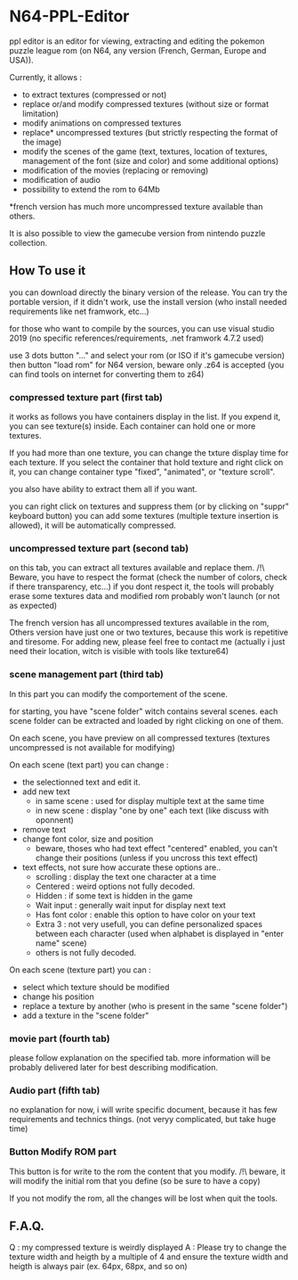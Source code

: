 # N64-PPL-Editor

ppl editor is an editor for viewing, extracting and editing the pokemon puzzle league rom (on N64, any version (French, German, Europe and USA)).

Currently, it allows :
- to extract textures (compressed or not)
- replace or/and modify compressed textures (without size or format limitation)
- modify animations on compressed textures
- replace* uncompressed textures (but strictly respecting the format of the image)
- modify the scenes of the game (text, textures, location of textures, management of the font (size and color) and some additional options)
- modification of the movies (replacing or removing)
- modification of audio
- possibility to extend the rom to 64Mb

*french version has much more uncompressed texture available than others.

It is also possible to view the gamecube version from nintendo puzzle collection.

## How To use it

you can download directly the binary version of the release.
You can try the portable version, if it didn't work, use the install version (who install needed requirements like net framwork, etc...)

for those who want to compile by the sources, you can use visual studio 2019 (no specific references/requirements, .net framwork 4.7.2 used)

use 3 dots button "..." and select your rom (or ISO if it's gamecube version) then button "load rom"
for N64 version, beware only .z64 is accepted (you can find tools on internet for converting them to z64)

### compressed texture part (first tab)

it works as follows you have containers display in the list. If you expend it, you can see texture(s) inside.
Each container can hold one or more textures.

If you had more than one texture, you can change the txture display time for each texture. If you select the container that hold texture and right click on it, you can change container type "fixed", "animated", or "texture scroll".

you also have ability to extract them all if you want.

you can right click on textures and suppress them (or by clicking on "suppr" keyboard button)
you can add some textures (multiple texture insertion is allowed), it will be automatically compressed.

### uncompressed texture part (second tab)

on this tab, you can extract all textures available and replace them.
/!\ Beware, you have to respect the format (check the number of colors, check if there transparency, etc...)
if you dont respect it, the tools will probably erase some textures data and modified rom probably won't launch (or not as expected)

The french version has all uncompressed textures available in the rom,
Others version have just one or two textures, because this work is repetitive and tiresome.
For adding new, please feel free to contact me (actually i just need their location, witch is visible with tools like texture64)

### scene management part (third tab)

In this part you can modify the comportement of the scene.

for starting, you have "scene folder" witch contains several scenes.
each scene folder can be extracted and loaded by right clicking on one of them.

On each scene, you have preview on all compressed textures (textures uncompressed is not available for modifying)

On each scene (text part) you can change :
- the selectionned text and edit it.
- add new text
    - in same scene : used for display multiple text at the same time
    - in new scene : display "one by one" each text (like discuss with oponnent)
- remove text
- change font color, size and position
    - beware, thoses who had text effect "centered" enabled, you can't change their positions (unless if you uncross this text effect)
- text effects, not sure how accurate these options are.. 
    - scrolling : display the text one character at a time
    - Centered : weird options not fully decoded.
    - Hidden : if some text is hidden in the game
    - Wait input : generally wait input for display next text
    - Has font color : enable this option to have color on your text
    - Extra 3 : not very usefull, you can define personalized spaces between each character (used when alphabet is displayed in "enter name" scene)
    - others is not fully decoded.

On each scene (texture part) you can :
- select which texture should be modified
- change his position
- replace a texture by another (who is present in the same "scene folder")
- add a texture in the "scene folder"

### movie part (fourth tab)

please follow explanation on the specified tab. more information will be probably delivered later for best describing modification.

### Audio part (fifth tab)

no explanation for now, i will write specific document, because it has few requirements and technics things. (not veryy complicated, but take huge time)
### Button Modify ROM part

This button is for write to the rom the content that you modify.
/!\ beware, it will modify the initial rom that you define (so be sure to have a copy)

If you not modify the rom, all the changes will be lost when quit the tools.

## F.A.Q.

Q : my compressed texture is weirdly displayed 
A : Please try to change the texture width and heigth by a multiple of 4 and ensure the texture width and heigth is always pair (ex. 64px, 68px, and so on)
